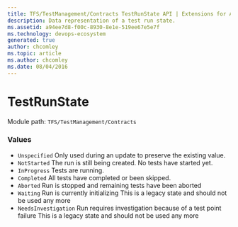 ```yaml
---
title: TFS/TestManagement/Contracts TestRunState API | Extensions for Azure DevOps Services
description: Data representation of a test run state.
ms.assetid: a94ee7d8-f00c-8930-8e1e-519ee67e5e7f
ms.technology: devops-ecosystem
generated: true
author: chcomley
ms.topic: article
ms.author: chcomley
ms.date: 08/04/2016
---
```


# TestRunState

Module path: `TFS/TestManagement/Contracts`

### Values

* `Unspecified` Only used during an update to preserve the existing value.
* `NotStarted` The run is still being created. No tests have started yet.
* `InProgress` Tests are running.
* `Completed` All tests have completed or been skipped.
* `Aborted` Run is stopped and remaining tests have been aborted
* `Waiting` Run is currently initializing This is a legacy state and should not be used any more
* `NeedsInvestigation` Run requires investigation because of a test point failure This is a legacy state and should not be used any more
